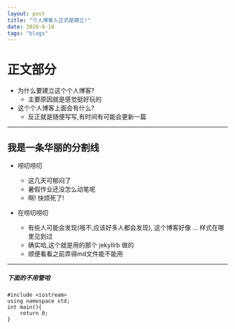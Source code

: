 ```yaml
---
layout: post
title: "个人博客人正式是建立!"
date: 2020-8-18
tags: "blogs"
---
```


# 正文部分
+ 为什么要建立这个个人博客?
    - 主要原因就是感觉挺好玩的
+ 这个个人博客上面会有什么?
    - 反正就是随便写写,有时间有可能会更新一篇
 ---
 我是一条华丽的分割线
 ---

 + 唠叨唠叨
    - 这几天可郁闷了
    - 暑假作业还没怎么动笔呢
    - 啊! 快烦死了!

+ 在唠叨唠叨
    - 有些人可能会发现(哦不,应该好多人都会发现), 这个博客好像  ...  样式在哪里见到过
    - 确实哈,这个就是用的那个 jekyllrb 做的
    - 顺便看看之前弄得md文件能不能用

---
##### 下面的不用管哈

```
#include <iostream>
using namespace std;
int main(){
    return 0;
}
```